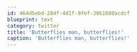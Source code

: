 ```yaml
---
id: 464d5ebd-284f-4d1f-9fef-3061880acdcf
blueprint: text
category: twitter
title: 'Butterflies man, butterflies!'
caption: 'Butterflies man, butterflies!'
---
```

